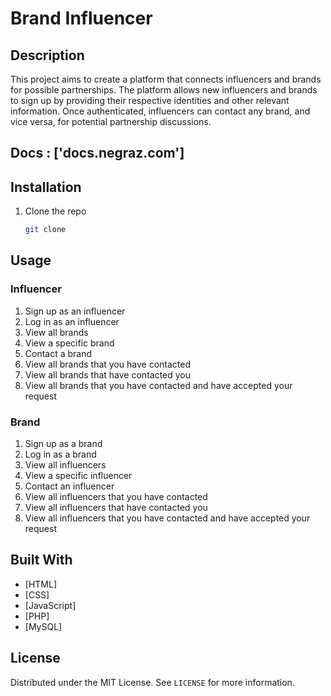 # Brand Influencer

## Description
This project aims to create a platform that connects influencers and brands for possible partnerships. The platform allows new influencers and brands to sign up by providing their respective identities and other relevant information. Once authenticated, influencers can contact any brand, and vice versa, for potential partnership discussions.

## Docs : ['docs.negraz.com']

## Installation
1. Clone the repo
   ```sh
   git clone
    ```

## Usage
### Influencer
1. Sign up as an influencer
2. Log in as an influencer
3. View all brands
4. View a specific brand
5. Contact a brand
6. View all brands that you have contacted
7. View all brands that have contacted you
8. View all brands that you have contacted and have accepted your request

### Brand
1. Sign up as a brand
2. Log in as a brand
3. View all influencers
4. View a specific influencer
5. Contact an influencer
6. View all influencers that you have contacted
7. View all influencers that have contacted you
8. View all influencers that you have contacted and have accepted your request

## Built With
* [HTML] 
* [CSS]
* [JavaScript]
* [PHP]
* [MySQL]

## License
Distributed under the MIT License. See `LICENSE` for more information.






